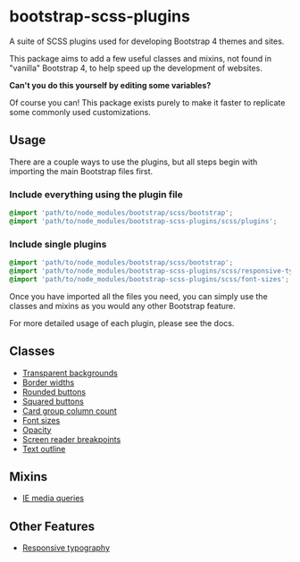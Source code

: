 # bootstrap-scss-plugins

A suite of SCSS plugins used for developing Bootstrap 4 themes and sites.

This package aims to add a few useful classes and mixins, not found in "vanilla" Bootstrap 4, to help speed up the development of websites.

**Can't you do this yourself by editing some variables?**

Of course you can! This package exists purely to make it faster to replicate some commonly used customizations.

## Usage

There are a couple ways to use the plugins, but all steps begin with importing the main Bootstrap files first.

### Include everything using the plugin file

```scss
@import 'path/to/node_modules/bootstrap/scss/bootstrap';
@import 'path/to/node_modules/bootstrap-scss-plugins/scss/plugins';
```

### Include single plugins

```scss
@import 'path/to/node_modules/bootstrap/scss/bootstrap';
@import 'path/to/node_modules/bootstrap-scss-plugins/scss/responsive-typography';
@import 'path/to/node_modules/bootstrap-scss-plugins/scss/font-sizes';
```

Once you have imported all the files you need, you can simply use the classes and mixins as you would any other Bootstrap feature.

For more detailed usage of each plugin, please see the docs.

## Classes

- [Transparent backgrounds](docs/class/bg-transparency.md)
- [Border widths](docs/classes/border-widths.md)
- [Rounded buttons](docs/classes/btn-rounded.md)
- [Squared buttons](docs/classes/btn-squared.md)
- [Card group column count](docs/classes/col-count.md)
- [Font sizes](docs/classes/font-sizes.md)
- [Opacity](docs/classes/opacity.md)
- [Screen reader breakpoints](docs/classes/sr-breakpoints.md)
- [Text outline](docs/classes/text-outline.md)

## Mixins

- [IE media queries](docs/mixins/media-ie.md)

## Other Features

- [Responsive typography](docs/other/responsive-typography.md)
